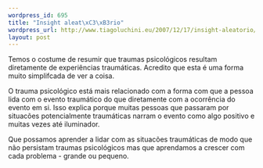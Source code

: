 ```yaml
--- 
wordpress_id: 695
title: "Insight aleat\xC3\xB3rio"
wordpress_url: http://www.tiagoluchini.eu/2007/12/17/insight-aleatorio/
layout: post
---
```

Temos o costume de resumir que traumas psicológicos resultam diretamente de experiências traumáticas. Acredito que esta é uma forma muito simplifcada de ver a coisa.

O trauma psicológico está mais relacionado com a forma com que a pessoa lida com o evento traumático do que diretamente com a ocorrência do evento em si. Isso explica porque muitas pessoas que passaram por situacões potencialmente traumáticas narram o evento como algo positivo e muitas vezes até iluminador.

Que possamos aprender a lidar com as situacões traumáticas de modo que não persistam traumas psicológicos mas que aprendamos a crescer com cada problema - grande ou pequeno.
